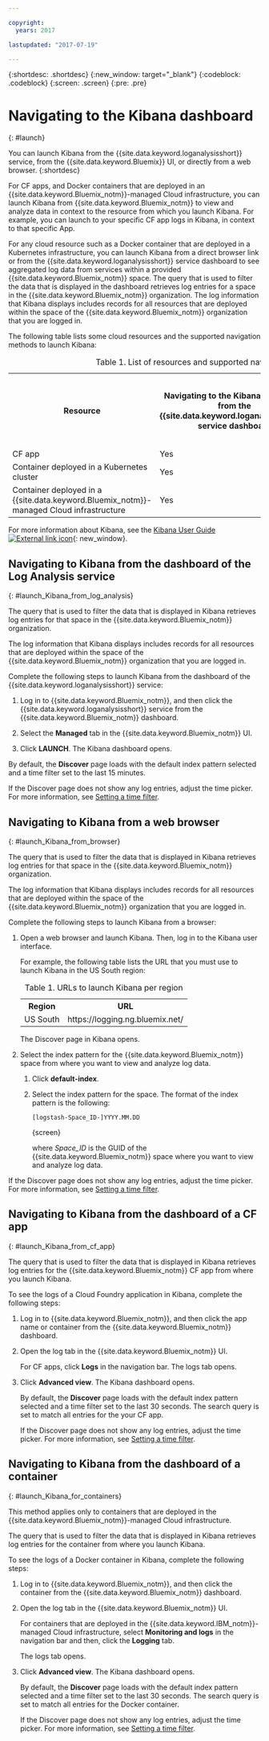```yaml
---

copyright:
  years: 2017

lastupdated: "2017-07-19"

---
```



{:shortdesc: .shortdesc}
{:new_window: target="_blank"}
{:codeblock: .codeblock}
{:screen: .screen}
{:pre: .pre}


# Navigating to the Kibana dashboard
{: #launch}

You can launch Kibana from the {{site.data.keyword.loganalysisshort}} service, from the {{site.data.keyword.Bluemix}} UI, or directly from a web browser.
{:shortdesc}

For CF apps, and Docker containers that are deployed in an {{site.data.keyword.Bluemix_notm}}-managed Cloud infrastructure, you can launch Kibana from {{site.data.keyword.Bluemix_notm}} to view and analyze data in context to the resource from which you launch Kibana. For example, you can launch to your specific CF app logs in Kibana, in context to that specific App.
    
For any cloud resource such as a Docker container that are deployed in a Kubernetes infrastructure, you can launch Kibana from a direct browser link or from the {{site.data.keyword.loganalysisshort}} service dashboard to see aggregated log data from services within a provided {{site.data.keyword.Bluemix_notm}} space. The query that is used to filter the data that is displayed in the dashboard retrieves log entries for a space in the {{site.data.keyword.Bluemix_notm}} organization. The log information that Kibana displays includes records for  all resources that are deployed within the space of the {{site.data.keyword.Bluemix_notm}} organization that you are logged in. 

The following table lists some cloud resources and the supported navigation methods to launch Kibana:

<table>
<caption>Table 1. List of resources and supported navigation methods. </caption>
  <tr>
    <th>Resource</th>
	<th>Navigating to the Kibana dashboard from the {{site.data.keyword.loganalysisshort}} service dashboard</th>
    <th>Navigating to the Kibana dashboard from the Bluemix dashboard</th>
    <th>Navigating to the Kibana dashboard from a web browser</th>
  </tr>
  <tr>
    <td>CF app</td>
	<td>Yes</td>
    <td>Yes</td>
    <td>Yes</td>
  </tr>  
  <tr>
    <td>Container deployed in a Kubernetes cluster</td>
	<td>Yes</td>
    <td>No</td>
    <td>Yes</td>
  </tr>  
  <tr>
    <td>Container deployed in a {{site.data.keyword.Bluemix_notm}}-managed Cloud infrastructure</td>
	<td>Yes</td>
    <td>Yes</td>
    <td>Yes</td>
  </tr>  
</table>

For more information about Kibana, see the [Kibana User Guide ![External link icon](../../../icons/launch-glyph.svg "External link icon")](https://www.elastic.co/guide/en/kibana/5.1/index.html){: new_window}.
    

##  Navigating to Kibana from the dashboard of the Log Analysis service
{: #launch_Kibana_from_log_analysis}

The query that is used to filter the data that is displayed in Kibana retrieves log entries for that space in the {{site.data.keyword.Bluemix_notm}} organization. 
	
The log information that Kibana displays includes records for all resources that are deployed within the space of the {{site.data.keyword.Bluemix_notm}} organization that you are logged in.

Complete the following steps to launch Kibana from the dashboard of the {{site.data.keyword.loganalysisshort}} service:

1. Log in to {{site.data.keyword.Bluemix_notm}}, and then click the {{site.data.keyword.loganalysisshort}} service from the {{site.data.keyword.Bluemix_notm}} dashboard. 
    
2. Select the **Managed** tab in the {{site.data.keyword.Bluemix_notm}} UI.

3. Click **LAUNCH**. The Kibana dashboard opens.

By default, the **Discover** page loads with the default index pattern selected and a time filter set to the last 15 minutes. 

If the Discover page does not show any log entries, adjust the time picker. For more information, see [Setting a time filter](filter_logs.html#set_time_filter).

	
	
##  Navigating to Kibana from a web browser
{: #launch_Kibana_from_browser}

The query that is used to filter the data that is displayed in Kibana retrieves log entries for that space in the {{site.data.keyword.Bluemix_notm}} organization. 
	
The log information that Kibana displays includes records for all resources that are deployed within the space of the {{site.data.keyword.Bluemix_notm}} organization that you are logged in.

Complete the following steps to launch Kibana from a browser:

1. Open a web browser and launch Kibana. Then, log in to the Kibana user interface.
    
    For example, the following table lists the URL that you must use to launch Kibana in the US South region:
      
    <table>
          <caption>Table 1. URLs to launch Kibana per region</caption>
           <tr>
            <th>Region</th>
            <th>URL</th>
          </tr>
          <tr>
            <td>US South</td>
            <td>https://logging.ng.bluemix.net/ </td>
          </tr>
    </table>
	
	The Discover page in Kibana opens.
	
2. Select the index pattern for the {{site.data.keyword.Bluemix_notm}} space from where you want to view and analyze log data.

    1. Click **default-index**.
	
	2. Select the index pattern for the space. The format of the index pattern is the following:
	
	    ```
	    [logstash-Space_ID-]YYYY.MM.DD 
	    ```
        {screen}
	
	    where *Space_ID* is the GUID of the {{site.data.keyword.Bluemix_notm}} space where you want to view and analyze log data. 
	
If the Discover page does not show any log entries, adjust the time picker. For more information, see [Setting a time filter](/docs/services/CloudLogAnalysis/kibana/filter_logs.html#set_time_filter).


	
##  Navigating to Kibana from the dashboard of a CF app
{: #launch_Kibana_from_cf_app}

The query that is used to filter the data that is displayed in Kibana retrieves log entries for the {{site.data.keyword.Bluemix_notm}} CF app from where you launch Kibana.

To see the logs of a Cloud Foundry application in Kibana, complete the following steps:

1. Log in to {{site.data.keyword.Bluemix_notm}}, and then click the app name or container from the {{site.data.keyword.Bluemix_notm}} dashboard. 
    
2. Open the log tab in the {{site.data.keyword.Bluemix_notm}} UI.

    For CF apps, click **Logs** in the navigation bar. 
    The logs tab opens.  

3. Click **Advanced view**. The Kibana dashboard opens.

    By default, the **Discover** page loads with the default index pattern selected and a time filter set to the last 30 seconds. The search query is set to match all entries for the your CF app.

    If the Discover page does not show any log entries, adjust the time picker. For more information, see [Setting a time filter](/docs/services/CloudLogAnalysis/kibana/filter_logs.html#set_time_filter).


##  Navigating to Kibana from the dashboard of a container
{: #launch_Kibana_for_containers}

This method applies only to containers that are deployed in the {{site.data.keyword.Bluemix_notm}}-managed Cloud infrastructure.

The query that is used to filter the data that is displayed in Kibana retrieves log entries for the container from where you launch Kibana.

To see the logs of a Docker container in Kibana, complete the following steps:

1. Log in to {{site.data.keyword.Bluemix_notm}}, and then click the container from the {{site.data.keyword.Bluemix_notm}} dashboard. 
    
2. Open the log tab in the {{site.data.keyword.Bluemix_notm}} UI.

    For containers that are deployed in the {{site.data.keyword.IBM_notm}}-managed Cloud infrastructure, select **Monitoring and logs** in the navigation bar and then, click the **Logging** tab. 
    
    The logs tab opens.  

3. Click **Advanced view**. The Kibana dashboard opens.

    By default, the **Discover** page loads with the default index pattern selected and a time filter set to the last 30 seconds. The search query is set to match all entries for the Docker container.

    If the Discover page does not show any log entries, adjust the time picker. For more information, see [Setting a time filter](/docs/services/CloudLogAnalysis/kibana/filter_logs.html#set_time_filter).

	



